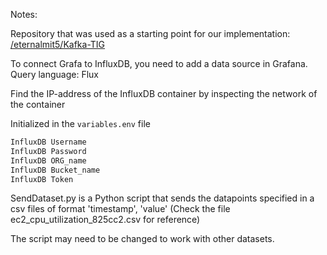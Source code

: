 Notes:

Repository that was used as a starting point for our implementation:
[/eternalmit5/Kafka-TIG](https://github.com/eternalamit5/Kafka-TIG)

To connect Grafa to InfluxDB, you need to add a data source in Grafana.
Query language: Flux

Find the IP-address of the InfluxDB container by inspecting the network
of the container


Initialized in the `variables.env` file

```bash
InfluxDB Username
InfluxDB Password
InfluxDB ORG_name
InfluxDB Bucket_name
InfluxDB Token
```

SendDataset.py is a Python script that sends the datapoints specified in a csv files 
of format 'timestamp', 'value' (Check the file ec2_cpu_utilization_825cc2.csv for reference)

The script may need to be changed to work with other datasets.



